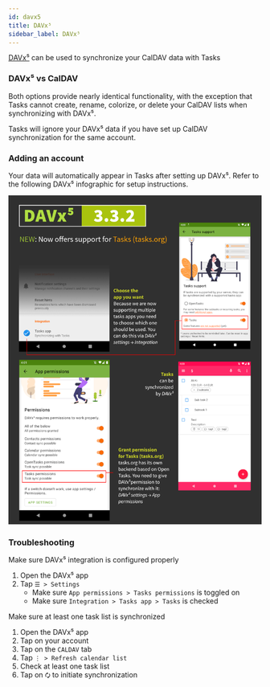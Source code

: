 ```yaml
---
id: davx5
title: DAVx⁵
sidebar_label: DAVx⁵
---
```

[DAVx⁵](https://play.google.com/store/apps/details?id=at.bitfire.davdroid) can
be used to synchronize your CalDAV data with Tasks

### DAVx⁵ vs CalDAV

Both options provide nearly identical functionality, with the exception that
Tasks cannot create, rename, colorize, or delete your CalDAV lists when
synchronizing with DAVx⁵.

Tasks will ignore your DAVx⁵ data if you have set up CalDAV synchronization for
the same account.

### Adding an account

Your data will automatically appear in Tasks after setting up DAVx⁵. Refer to
the following DAVx⁵ infographic for setup instructions.

![DAVx⁵ setup](assets/davx5_3_3_2-announcement.png)

### Troubleshooting

Make sure DAVx⁵ integration is configured properly

1. Open the DAVx⁵ app
2. Tap `☰ > Settings`
    * Make sure `App permissions > Tasks permissions` is toggled on
    * Make sure `Integration > Tasks app > Tasks` is checked

Make sure at least one task list is synchronized

1. Open the DAVx⁵ app
2. Tap on your account
3. Tap on the `CALDAV` tab
4. Tap `⋮ > Refresh calendar list`
5. Check at least one task list
6. Tap on `🗘` to initiate synchronization

